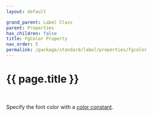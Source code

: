 ```yaml
---
layout: default

grand_parent: Label Class
parent: Properties
has_children: false
title: FgColor Property
nav_order: 5
permalink: /package/standard/label/properties/fgcolor
---
```

# {{ page.title }}
<br>

Specify the font color with a <a href="/base/color">color constant</a>. 